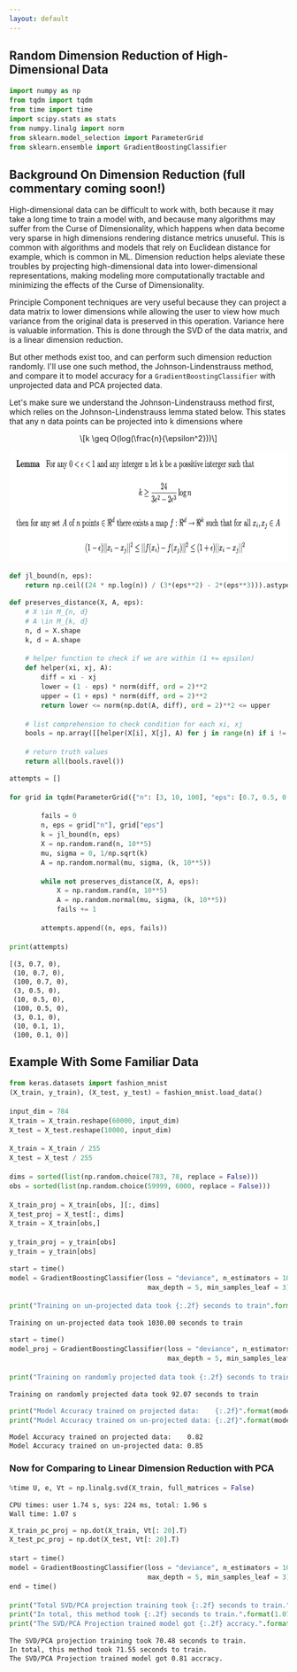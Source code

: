 ```yaml
---
layout: default
---
```


## Random Dimension Reduction of High-Dimensional Data 

<script type="text/javascript" async="" src="https://cdnjs.cloudflare.com/ajax/libs/mathjax/2.7.4/MathJax.js?config=TeX-MML-AM_CHTML"></script> 


```python 
import numpy as np 
from tqdm import tqdm
from time import time 
import scipy.stats as stats
from numpy.linalg import norm 
from sklearn.model_selection import ParameterGrid       
from sklearn.ensemble import GradientBoostingClassifier  
```

## Background On Dimension Reduction (full commentary coming soon!) 

High-dimensional data can be difficult to work with, both because it may take a long time to train a model with, and because many algorithms may suffer from the Curse of Dimensionality, which happens when data become very sparse in high dimensions rendering distance metrics unuseful. This is common with algorithms and models that rely on Euclidean distance for example, which is common in ML. Dimension reduction helps aleviate these troubles by projecting high-dimensional data into lower-dimensional representations, making modeling more computationally tractable and minimizing the effects of the Curse of Dimensionality.  

Principle Component techniques are very useful because they can project a data matrix to lower dimensions while allowing the user to view how much variance from the original data is preserved in this operation. Variance here is valuable information. This is done through the SVD of the data matrix, and is a linear dimension reduction. 

But other methods exist too, and can perform such dimension reduction randomly. I'll use one such method, the Johnson-Lindenstrauss method, and compare it to model accuracy for a ```GradientBoostingClassifier``` with unprojected data and PCA projected data. 

Let's make sure we understand the Johnson-Lindenstrauss method first, which relies on the Johnson-Lindenstrauss lemma stated below. This states that any n data points can be projected into k dimensions where 

<p><span class="math display">\[k \geq O(log(\frac{n}{\epsilon^2}))\]</span></p> 


<img src="jl_lemma.jpg" width="975" height="200">



```python
def jl_bound(n, eps): 
    return np.ceil((24 * np.log(n)) / (3*(eps**2) - 2*(eps**3))).astype(int) 
``` 

```python
def preserves_distance(X, A, eps): 
    # X \in M_{n, d} 
    # A \in M_{k, d}   
    n, d = X.shape  
    k, d = A.shape 

    # helper function to check if we are within (1 += epsilon) 
    def helper(xi, xj, A):  
        diff = xi - xj
        lower = (1 - eps) * norm(diff, ord = 2)**2    
        upper = (1 + eps) * norm(diff, ord = 2)**2 
        return lower <= norm(np.dot(A, diff), ord = 2)**2 <= upper         
    
    # list comprehension to check condition for each xi, xj 
    bools = np.array([[helper(X[i], X[j], A) for j in range(n) if i != j] for i in range(n)])       

    # return truth values      
    return all(bools.ravel())   
``` 

```python
attempts = [] 

for grid in tqdm(ParameterGrid({"n": [3, 10, 100], "eps": [0.7, 0.5, 0.1]})):   

        fails = 0
        n, eps = grid["n"], grid["eps"]
        k = jl_bound(n, eps) 
        X = np.random.rand(n, 10**5) 
        mu, sigma = 0, 1/np.sqrt(k) 
        A = np.random.normal(mu, sigma, (k, 10**5))   

        while not preserves_distance(X, A, eps):
            X = np.random.rand(n, 10**5)
            A = np.random.normal(mu, sigma, (k, 10**5))  
            fails += 1 

        attempts.append((n, eps, fails))  

print(attempts) 
``` 

```
[(3, 0.7, 0),
 (10, 0.7, 0),
 (100, 0.7, 0),
 (3, 0.5, 0),
 (10, 0.5, 0),
 (100, 0.5, 0),
 (3, 0.1, 0),
 (10, 0.1, 1),
 (100, 0.1, 0)] 
``` 

## Example With Some Familiar Data 
```python
from keras.datasets import fashion_mnist
(X_train, y_train), (X_test, y_test) = fashion_mnist.load_data()  

input_dim = 784 
X_train = X_train.reshape(60000, input_dim)
X_test = X_test.reshape(10000, input_dim) 

X_train = X_train / 255
X_test = X_test / 255

dims = sorted(list(np.random.choice(783, 78, replace = False)))  
obs = sorted(list(np.random.choice(59999, 6000, replace = False)))    

X_train_proj = X_train[obs, ][:, dims]  
X_test_proj = X_test[:, dims]   
X_train = X_train[obs,] 

y_train_proj = y_train[obs]  
y_train = y_train[obs] 
``` 

```python
start = time() 
model = GradientBoostingClassifier(loss = "deviance", n_estimators = 100, 
                                   max_depth = 5, min_samples_leaf = 3).fit(X_train, y_train) 

print("Training on un-projected data took {:.2f} seconds to train".format(time() - start))  
``` 

```
Training on un-projected data took 1030.00 seconds to train
```

```python
start = time() 
model_proj = GradientBoostingClassifier(loss = "deviance", n_estimators = 100, 
                                        max_depth = 5, min_samples_leaf = 3).fit(X_train_proj, y_train_proj) 

print("Training on randomly projected data took {:.2f} seconds to train".format(time() - start))  
``` 

```
Training on randomly projected data took 92.07 seconds to train 
```

```python
print("Model Accuracy trained on projected data:    {:.2f}".format(model_proj.score(X_test_proj, y_test)))
print("Model Accuracy trained on un-projected data: {:.2f}".format(model.score(X_test, y_test)))
``` 
```
Model Accuracy trained on projected data:    0.82
Model Accuracy trained on un-projected data: 0.85
```

### Now for Comparing to Linear Dimension Reduction with PCA

```python
%time U, e, Vt = np.linalg.svd(X_train, full_matrices = False) 
``` 
```
CPU times: user 1.74 s, sys: 224 ms, total: 1.96 s
Wall time: 1.07 s 
```

```python
X_train_pc_proj = np.dot(X_train, Vt[: 20].T) 
X_test_pc_proj = np.dot(X_test, Vt[: 20].T)  

start = time() 
model = GradientBoostingClassifier(loss = "deviance", n_estimators = 100, 
                                   max_depth = 5, min_samples_leaf = 3).fit(X_train_pc_proj, y_train)  
end = time() 

print("Total SVD/PCA projection training took {:.2f} seconds to train.".format(end - start))   
print("In total, this method took {:.2f} seconds to train.".format(1.07 + 70.48))   
print("The SVD/PCA Projection trained model got {:.2f} accracy.".format(model.score(X_test_pc_proj, y_test))) 
``` 

```
The SVD/PCA projection training took 70.48 seconds to train.
In total, this method took 71.55 seconds to train.
The SVD/PCA Projection trained model got 0.81 accracy.
```
